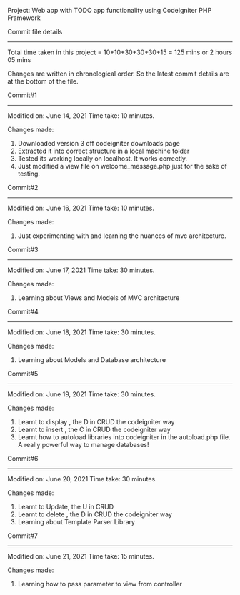 Project: Web app with TODO app functionality using CodeIgniter PHP Framework

Commit file details
********************

Total time taken in this project = 10+10+30+30+30+15 = 125 mins or 2 hours 05 mins

Changes are written in chronological order. So the latest commit details are at the bottom of the file.

Commit#1
*********

Modified on: June 14, 2021
Time take: 10 minutes.

Changes made:

1. Downloaded version 3 off codeigniter downloads page
2. Extracted it into correct structure in a local machine folder
3. Tested its working locally on localhost. It works correctly.
4. Just modified a view file on welcome_message.php just for the sake of testing.


Commit#2
*********

Modified on: June 16, 2021
Time take: 10 minutes.

Changes made:

1. Just experimenting with and learning the nuances of mvc architecture.


Commit#3
**********


Modified on: June 17, 2021
Time take: 30 minutes.

Changes made:

1. Learning about Views and Models of MVC architecture


Commit#4
**********


Modified on: June 18, 2021
Time take: 30 minutes.

Changes made:

1. Learning about Models and Database architecture

Commit#5
**********


Modified on: June 19, 2021
Time take: 30 minutes.

Changes made:

1. Learnt to display , the D in CRUD the codeigniter way
2. Learnt to insert , the C in CRUD the codeigniter way
3. Learnt how to autoload libraries into codeigniter in the autoload.php file. A really powerful way to manage databases!


Commit#6
**********


Modified on: June 20, 2021
Time take: 30 minutes.

Changes made:

1. Learnt to Update, the U in CRUD
2. Learnt to delete , the D in CRUD the codeigniter way
3. Learning about Template Parser Library 



Commit#7
**********


Modified on: June 21, 2021
Time take: 15 minutes.

Changes made:

1. Learning how to pass parameter to view from controller




